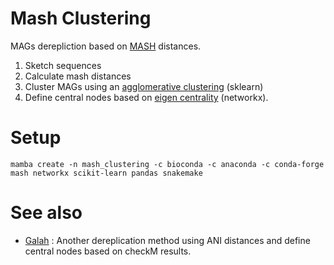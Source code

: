 # Mash Clustering

MAGs derepliction based on [MASH](https://github.com/marbl/Mash) distances.

1. Sketch sequences
2. Calculate mash distances 
3. Cluster MAGs using an [agglomerative clustering](https://scikit-learn.org/stable/modules/generated/sklearn.cluster.AgglomerativeClustering.html) (sklearn)
4. Define central nodes based on [eigen centrality](https://networkx.org/documentation/networkx-1.10/reference/generated/networkx.algorithms.centrality.eigenvector_centrality.html) (networkx).

# Setup

```
mamba create -n mash_clustering -c bioconda -c anaconda -c conda-forge mash networkx scikit-learn pandas snakemake
```

# See also

* [Galah](https://github.com/wwood/galah) : Another dereplication method using ANI distances and define central nodes based on checkM results.